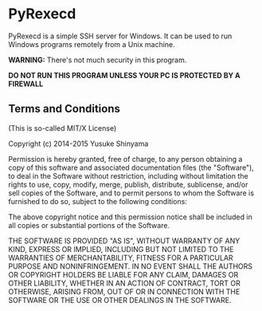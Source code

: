 PyRexecd
========

PyRexecd is a simple SSH server for Windows.
It can be used to run Windows programs remotely from a Unix machine.

**WARNING:** There's not much security in this program. 

**DO NOT RUN THIS PROGRAM UNLESS YOUR PC IS PROTECTED BY A FIREWALL**


Terms and Conditions
--------------------

(This is so-called MIT/X License)

Copyright (c) 2014-2015 Yusuke Shinyama <yusuke at cs dot nyu dot edu>

Permission is hereby granted, free of charge, to any person
obtaining a copy of this software and associated documentation
files (the "Software"), to deal in the Software without
restriction, including without limitation the rights to use,
copy, modify, merge, publish, distribute, sublicense, and/or
sell copies of the Software, and to permit persons to whom the
Software is furnished to do so, subject to the following
conditions:

The above copyright notice and this permission notice shall be
included in all copies or substantial portions of the Software.

THE SOFTWARE IS PROVIDED "AS IS", WITHOUT WARRANTY OF ANY
KIND, EXPRESS OR IMPLIED, INCLUDING BUT NOT LIMITED TO THE
WARRANTIES OF MERCHANTABILITY, FITNESS FOR A PARTICULAR
PURPOSE AND NONINFRINGEMENT. IN NO EVENT SHALL THE AUTHORS OR
COPYRIGHT HOLDERS BE LIABLE FOR ANY CLAIM, DAMAGES OR OTHER
LIABILITY, WHETHER IN AN ACTION OF CONTRACT, TORT OR
OTHERWISE, ARISING FROM, OUT OF OR IN CONNECTION WITH THE
SOFTWARE OR THE USE OR OTHER DEALINGS IN THE SOFTWARE.
